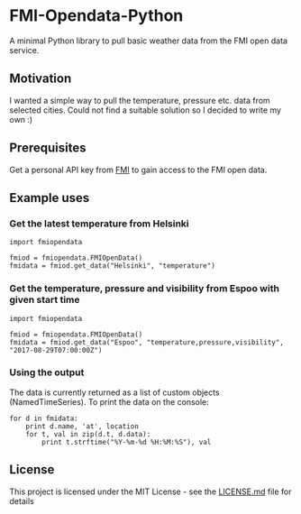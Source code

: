 # FMI-Opendata-Python

A minimal Python library to pull basic weather data from the FMI open data service.

## Motivation

I wanted a simple way to pull the temperature, pressure etc. data from selected cities. Could not find a suitable solution so I decided to write my own :)

## Prerequisites

Get a personal API key from [FMI](https://ilmatieteenlaitos.fi/avoin-data) to gain access to the FMI open data.

## Example uses

### Get the latest temperature from Helsinki

```
import fmiopendata

fmiod = fmiopendata.FMIOpenData()
fmidata = fmiod.get_data("Helsinki", "temperature")
```

### Get the temperature, pressure and visibility from Espoo with given start time

```
import fmiopendata

fmiod = fmiopendata.FMIOpenData()
fmidata = fmiod.get_data("Espoo", "temperature,pressure,visibility", "2017-08-29T07:00:00Z")
```

### Using the output

The data is currently returned as a list of custom objects (NamedTimeSeries). To print the data on the console:

```
for d in fmidata:
    print d.name, 'at', location
    for t, val in zip(d.t, d.data):
        print t.strftime("%Y-%m-%d %H:%M:%S"), val
```

## License

This project is licensed under the MIT License - see the [LICENSE.md](LICENSE.md) file for details
